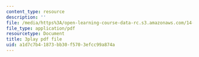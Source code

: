 ```yaml
---
content_type: resource
description: ''
file: /media/https%3A/open-learning-course-data-rc.s3.amazonaws.com/14-13-psychology-and-economics-spring-2020/a1d7c7b41873bb30f5703efcc99a874a_UbRlSqmN4uM.pdf
file_type: application/pdf
resourcetype: Document
title: 3play pdf file
uid: a1d7c7b4-1873-bb30-f570-3efcc99a874a
---
```


